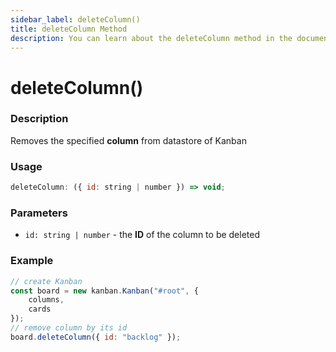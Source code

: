 ```yaml
---
sidebar_label: deleteColumn()
title: deleteColumn Method
description: You can learn about the deleteColumn method in the documentation of the DHTMLX JavaScript Kanban library. Browse developer guides and API reference, try out code examples and live demos, and download a free 30-day evaluation version of DHTMLX Kanban.
---
```


# deleteColumn()

### Description

Removes the specified **column** from datastore of Kanban

### Usage

```js
deleteColumn: ({ id: string | number }) => void;
```

### Parameters

- `id: string | number` - the **ID** of the column to be deleted

### Example

```jsx {7}
// create Kanban
const board = new kanban.Kanban("#root", {
	columns,
	cards
});
// remove column by its id
board.deleteColumn({ id: "backlog" });
```
